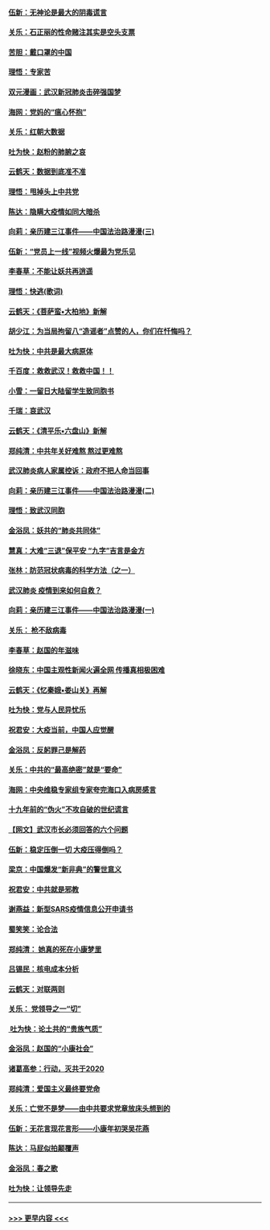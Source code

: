 #### [伍新：无神论是最大的阴毒谎言](../pages/nsc993/n11846129.md?t=02061955) 
#### [关乐：石正丽的性命赌注其实是空头支票](../pages/nsc993/n11846109.md?t=02061955) 
#### [苦胆：戴口罩的中国](../pages/nsc993/n11845576.md?t=02061955) 
#### [理悟：专家苦](../pages/nsc993/n11845564.md?t=02061955) 
#### [双元漫画：武汉新冠肺炎击碎强国梦](../pages/nsc993/n11843320.md?t=02061955) 
#### [海网：党妈的“瘟心怀抱”](../pages/nsc993/n11840740.md?t=02061955) 
#### [关乐：红朝大数据](../pages/nsc993/n11840675.md?t=02061955) 
#### [吐为快：赵粉的肺腑之哀](../pages/nsc993/n11840618.md?t=02061955) 
#### [云鹤天：数据到底准不准](../pages/nsc993/n11840325.md?t=02061955) 
#### [理悟：甩掉头上中共党](../pages/nsc993/n11838826.md?t=02061955) 
#### [陈达：隐瞒大疫情如同大暗杀](../pages/nsc993/n11838771.md?t=02061955) 
#### [向莉：亲历建三江事件——中国法治路漫漫(三)](../pages/nsc993/n11831825.md?t=02061955) 
#### [伍新：“党员上一线”视频火爆最为党乐见](../pages/nsc993/n11838200.md?t=02061955) 
#### [李春草：不能让妖共再逍遥](../pages/nsc993/n11838102.md?t=02061955) 
#### [理悟：快逃(歌词)](../pages/nsc993/n11838083.md?t=02061955) 
#### [云鹤天：《菩萨蛮▪大柏地》新解](../pages/nsc993/n11838059.md?t=02061955) 
#### [胡少江：为当局拘留八“造谣者”点赞的人，你们在忏悔吗？](../pages/nsc993/n11836801.md?t=02061955) 
#### [吐为快：中共是最大病原体](../pages/nsc993/n11836748.md?t=02061955) 
#### [千百度：救救武汉！救救中国！！](../pages/nsc993/n11836145.md?t=02061955) 
#### [小雪：一留日大陆留学生致同胞书](../pages/nsc993/n11834624.md?t=02061955) 
#### [千瑞：哀武汉](../pages/nsc993/n11833647.md?t=02061955) 
#### [云鹤天：《清平乐▪六盘山》新解](../pages/nsc993/n11833611.md?t=02061955) 
#### [郑纯清：中共年关好难熬 熬过更难熬](../pages/nsc993/n11833489.md?t=02061955) 
#### [武汉肺炎病人家属控诉：政府不把人命当回事](../pages/nsc993/n11833205.md?t=02061955) 
#### [向莉：亲历建三江事件——中国法治路漫漫(二)](../pages/nsc993/n11829102.md?t=02061955) 
#### [理悟：致武汉同胞](../pages/nsc993/n11831522.md?t=02061955) 
#### [金浴凤：妖共的“肺炎共同体”](../pages/nsc993/n11829448.md?t=02061955) 
#### [慧真：大难“三退”保平安 “九字”吉言是金方](../pages/nsc993/n11829501.md?t=02061955) 
#### [张林：防范冠状病毒的科学方法（之一）](../pages/nsc993/n11828618.md?t=02061955) 
#### [武汉肺炎 疫情到来如何自救？](../pages/nsc993/n11827632.md?t=02061955) 
#### [向莉：亲历建三江事件——中国法治路漫漫(一)](../pages/nsc993/n11827190.md?t=02061955) 
#### [关乐： 枪不敌病毒](../pages/nsc993/n11826746.md?t=02061955) 
#### [李春草：赵国的年滋味](../pages/nsc993/n11826321.md?t=02061955) 
#### [徐晓东：中国主观性新闻火遍全网 传播真相极困难](../pages/nsc993/n11826508.md?t=02061955) 
#### [云鹤天：《忆秦娥▪娄山关》再解](../pages/nsc993/n11824682.md?t=02061955) 
#### [吐为快：党与人民异忧乐](../pages/nsc993/n11824660.md?t=02061955) 
#### [祝君安：大疫当前，中国人应觉醒](../pages/nsc993/n11821946.md?t=02061955) 
#### [金浴凤：反躬罪己是解药](../pages/nsc993/n11820280.md?t=02061955) 
#### [关乐：中共的“最高绝密”就是“要命”](../pages/nsc993/n11816946.md?t=02061955) 
#### [海网：中央维稳专家组专家夸完海口入病房感言](../pages/nsc993/n11815138.md?t=02061955) 
#### [十九年前的“伪火”不攻自破的世纪谎言](../pages/nsc993/n11813238.md?t=02061955) 
#### [【网文】武汉市长必须回答的六个问题](../pages/nsc993/n11813848.md?t=02061955) 
#### [伍新：稳定压倒一切 大疫压得倒吗？](../pages/nsc993/n11812634.md?t=02061955) 
#### [梁京：中国爆发“新非典”的警世意义](../pages/nsc993/n11812554.md?t=02061955) 
#### [祝君安：中共就是邪教](../pages/nsc993/n11812431.md?t=02061955) 
#### [谢燕益：新型SARS疫情信息公开申请书](../pages/nsc993/n11808840.md?t=02061955) 
#### [蜀笑笑：论合法](../pages/nsc993/n11808064.md?t=02061955) 
#### [郑纯清： 她真的死在小康梦里](../pages/nsc993/n11806623.md?t=02061955) 
#### [吕锡民：核电成本分析](../pages/nsc993/n11806284.md?t=02061955) 
#### [云鹤天：对联两则](../pages/nsc993/n11805957.md?t=02061955) 
#### [关乐： 党领导之一“切”](../pages/nsc993/n11804505.md?t=02061955) 
#### [ 吐为快：论土共的“贵族气质”](../pages/nsc993/n11804490.md?t=02061955) 
#### [金浴凤：赵国的“小康社会”](../pages/nsc993/n11804452.md?t=02061955) 
#### [诸葛高参：行动，灭共于2020](../pages/nsc993/n11804120.md?t=02061955) 
#### [郑纯清：爱国主义最终要党命](../pages/nsc993/n11802197.md?t=02061955) 
#### [关乐：亡党不是梦——由中共要求党章放床头想到的](../pages/nsc993/n11802156.md?t=02061955) 
#### [伍新：无花言现花言形——小康年初哭吴花燕](../pages/nsc993/n11800044.md?t=02061955) 
#### [陈达：马屁似拍颠覆声](../pages/nsc993/n11800010.md?t=02061955) 
#### [金浴凤：春之歌](../pages/nsc993/n11797687.md?t=02061955) 
#### [吐为快：让领导先走](../pages/nsc993/n11797512.md?t=02061955) 

----
#### [ >>> 更早内容 <<< ](../indexes/nsc993-earlier.md)
